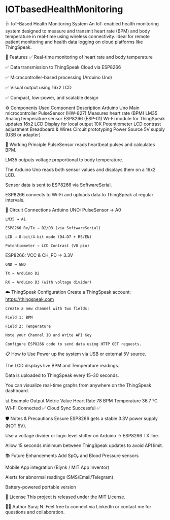 # IOTbasedHealthMonitoring
🩺 IoT-Based Health Monitoring System
An IoT-enabled health monitoring system designed to measure and transmit heart rate (BPM) and body temperature in real-time using wireless connectivity. Ideal for remote patient monitoring and health data logging on cloud platforms like ThingSpeak.

📌 Features
  ✅ Real-time monitoring of heart rate and body temperature
  
  ✅ Data transmission to ThingSpeak Cloud via ESP8266
  
  ✅ Microcontroller-based processing (Arduino Uno)
  
  ✅ Visual output using 16x2 LCD
  
  ✅ Compact, low-power, and scalable design

⚙️ Components Used
  Component	Description
    Arduino Uno	Main microcontroller
    PulseSensor (HW-827)	Measures heart rate (BPM)
    LM35	Analog temperature sensor
    ESP8266 (ESP-01)	Wi-Fi module for ThingSpeak updates
    16x2 LCD	Display for local output
    10K Potentiometer	LCD contrast adjustment
    Breadboard & Wires	Circuit prototyping
    Power Source	5V supply (USB or adapter)

🔌 Working Principle
  PulseSensor reads heartbeat pulses and calculates BPM.
  
  LM35 outputs voltage proportional to body temperature.
  
  The Arduino Uno reads both sensor values and displays them on a 16x2 LCD.
  
  Sensor data is sent to ESP8266 via SoftwareSerial.
  
  ESP8266 connects to Wi-Fi and uploads data to ThingSpeak at regular intervals.

🧰 Circuit Connections
  Arduino UNO:
    PulseSensor → A0
    
    LM35 → A1
    
    ESP8266 Rx/Tx → D2/D3 (via SoftwareSerial)
    
    LCD → 8-bit/4-bit mode (D4–D7 + RS/EN)
    
    Potentiometer → LCD Contrast (V0 pin)
  
  ESP8266:
    VCC & CH_PD → 3.3V
    
    GND → GND
    
    TX → Arduino D2
    
    RX → Arduino D3 (with voltage divider)
  
  ☁️ ThingSpeak Configuration
    Create a ThingSpeak account: https://thingspeak.com
    
    Create a new channel with two fields:
    
    Field 1: BPM
    
    Field 2: Temperature
    
    Note your Channel ID and Write API Key
  
    Configure ESP8266 code to send data using HTTP GET requests.

📋 How to Use
  Power up the system via USB or external 5V source.
  
  The LCD displays live BPM and Temperature readings.
  
  Data is uploaded to ThingSpeak every 15–30 seconds.
  
  You can visualize real-time graphs from anywhere on the ThingSpeak dashboard.

📊 Example Output
  Metric	Value
  Heart Rate	78 BPM
  Temperature	36.7 °C
  Wi-Fi	Connected ✅
  Cloud Sync	Successful ✅

🛡️ Notes & Precautions
  Ensure ESP8266 gets a stable 3.3V power supply (NOT 5V).
  
  Use a voltage divider or logic level shifter on Arduino → ESP8266 TX line.
  
  Allow 15 seconds minimum between ThingSpeak updates to avoid API limit.

📚 Future Enhancements
  Add SpO₂ and Blood Pressure sensors
  
  Mobile App integration (Blynk / MIT App Inventor)
  
  Alerts for abnormal readings (SMS/Email/Telegram)
  
  Battery-powered portable version

📄 License
  This project is released under the MIT License.

🙋‍♂️ Author
  Suraj N.
  Feel free to connect via LinkedIn or contact me for questions and collaboration.

